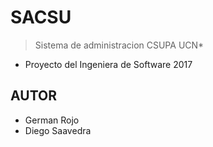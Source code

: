 # SACSU
>Sistema de administracion CSUPA UCN*
- Proyecto del Ingeniera de Software 2017
## AUTOR
- German Rojo
- Diego Saavedra


